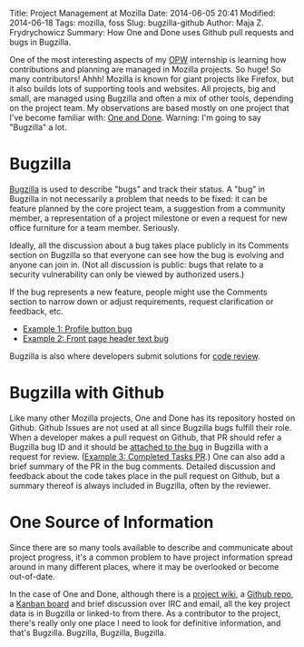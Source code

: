 Title: Project Management at Mozilla
Date: 2014-06-05 20:41
Modified: 2014-06-18 
Tags: mozilla, foss
Slug: bugzilla-github
Author: Maja Z. Frydrychowicz
Summary: How One and Done uses Github pull requests and bugs in Bugzilla.

One of the most interesting aspects of my [OPW](https://wiki.gnome.org/OutreachProgramForWomen) internship is learning how contributions and planning are managed in Mozilla projects. So huge! So many contributors! Ahhh! Mozilla is known for giant projects like Firefox, but it also builds lots of supporting tools and websites. All projects, big and small, are managed using Bugzilla and often a mix of other tools, depending on the project team. My observations are based mostly on one project that I've become familiar with: [One and Done](https://github.com/mozilla/oneanddone). Warning: I'm going to say "Bugzilla" a lot.

# Bugzilla
[Bugzilla](https://bugzilla.mozilla.org/) is used to describe "bugs" and track their status. A "bug" in Bugzilla in not necessarily a problem that needs to be fixed: it can be feature planned by the core project team, a suggestion from a community member, a representation of a project milestone or even a request for new office furniture for a team member. Seriously.

Ideally, all the discussion about a bug takes place publicly in its Comments section on Bugzilla so that everyone can see how the bug is evolving and anyone can join in. (Not all discussion is public: bugs that relate to a security vulnerability can only be viewed by authorized users.)

If the bug represents a new feature, people might use the Comments section to narrow down or adjust requirements, request clarification or feedback, etc. 

* [Example 1: Profile button bug](https://bugzilla.mozilla.org/show_bug.cgi?id=1020981)  
* [Example 2: Front page header text bug](https://bugzilla.mozilla.org/show_bug.cgi?id=1005082)

Bugzilla is also where developers submit solutions for [code review](https://developer.mozilla.org/en-US/docs/Mozilla/Developer_guide/How_to_Submit_a_Patch#Getting_the_patch_reviewed). 

# Bugzilla with Github
Like many other Mozilla projects, One and Done has its repository hosted on Github. Github Issues are not used at all since Bugzilla bugs fulfill their role. When a developer makes a pull request on Github, that PR should refer a Bugzilla bug ID and it should be [attached to the bug](http://globau.wordpress.com/2013/10/21/github-pull-requests-and-bugzilla/) in Bugzilla with a request for review. ([Example 3: Completed Tasks PR](https://github.com/mozilla/oneanddone/pull/124).) One can also add a brief summary of the PR in the bug comments. Detailed discussion and feedback about the code takes place in the pull request on Github, but a summary thereof is always included in Bugzilla, often by the reviewer. 

# One Source of Information
Since there are so many tools available to describe and communicate about project progress, it's a common problem to have project information spread around in many different places, where it may be overlooked or become out-of-date. 

In the case of One and Done, although there is a [project wiki](https://wiki.mozilla.org/QA/OneandDone), a [Github repo](https://github.com/mozilla/oneanddone), a [Kanban board](https://mozilla.kanbanery.com/projects/45827/board/?key=fe86e00cb6c613df344772a58b72bd92a0f38995) and brief discussion over IRC and email,  all the key project data is in Bugzilla or linked-to from there. As a contributor to the project, there's really only one place I need to look for definitive information, and that's Bugzilla. Bugzilla, Bugzilla, Bugzilla.
